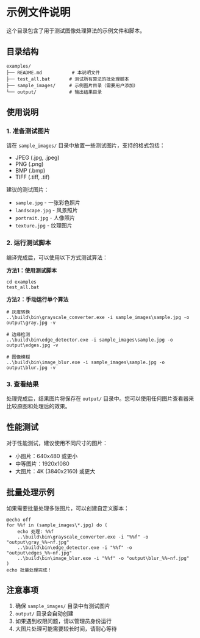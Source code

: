 # 示例文件说明

这个目录包含了用于测试图像处理算法的示例文件和脚本。

## 目录结构

```
examples/
├── README.md           # 本说明文件
├── test_all.bat       # 测试所有算法的批处理脚本
├── sample_images/     # 示例图片目录（需要用户添加）
└── output/            # 输出结果目录
```

## 使用说明

### 1. 准备测试图片

请在 `sample_images/` 目录中放置一些测试图片，支持的格式包括：
- JPEG (.jpg, .jpeg)
- PNG (.png)
- BMP (.bmp)
- TIFF (.tiff, .tif)

建议的测试图片：
- `sample.jpg` - 一张彩色照片
- `landscape.jpg` - 风景照片
- `portrait.jpg` - 人像照片
- `texture.jpg` - 纹理图片

### 2. 运行测试脚本

编译完成后，可以使用以下方式测试算法：

**方法1：使用测试脚本**
```batch
cd examples
test_all.bat
```

**方法2：手动运行单个算法**
```batch
# 灰度转换
..\build\bin\grayscale_converter.exe -i sample_images\sample.jpg -o output\gray.jpg -v

# 边缘检测
..\build\bin\edge_detector.exe -i sample_images\sample.jpg -o output\edges.jpg -v

# 图像模糊
..\build\bin\image_blur.exe -i sample_images\sample.jpg -o output\blur.jpg -v
```

### 3. 查看结果

处理完成后，结果图片将保存在 `output/` 目录中。您可以使用任何图片查看器来比较原图和处理后的效果。

## 性能测试

对于性能测试，建议使用不同尺寸的图片：
- 小图片：640x480 或更小
- 中等图片：1920x1080
- 大图片：4K (3840x2160) 或更大

## 批量处理示例

如果需要批量处理多张图片，可以创建自定义脚本：

```batch
@echo off
for %%f in (sample_images\*.jpg) do (
    echo 处理: %%f
    ..\build\bin\grayscale_converter.exe -i "%%f" -o "output\gray_%%~nf.jpg"
    ..\build\bin\edge_detector.exe -i "%%f" -o "output\edges_%%~nf.jpg"
    ..\build\bin\image_blur.exe -i "%%f" -o "output\blur_%%~nf.jpg"
)
echo 批量处理完成！
```

## 注意事项

1. 确保 `sample_images/` 目录中有测试图片
2. `output/` 目录会自动创建
3. 如果遇到权限问题，请以管理员身份运行
4. 大图片处理可能需要较长时间，请耐心等待
